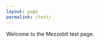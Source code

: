 ```yaml
---
layout: page
permalink: /test/
---
```


Welcome to the Mezzobit test page.

<script async="1">
(function() {
  __mtm = [ '55c64e82187a785164a0a1ca', 'd36wtdrdo22bqa.cloudfront.net/mngr' ];
  var s = document.createElement('script');
  s.async = 1;
  s.src = '//' + __mtm[1] + '/mtm.js';
  var e = document.getElementsByTagName('script')[0];
  (e.parentNode || document.body).insertBefore(s, e);
})();
</script>

